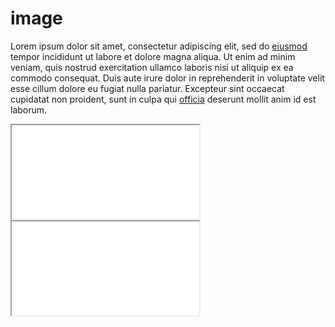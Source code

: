 <style>@import "components.css";</style>

# image

Lorem ipsum dolor sit amet, consectetur adipiscing elit, sed do [eiusmod](/zoomto/iframe1/pct:52.17,60.36,15.46,12.6) tempor incididunt ut labore et dolore magna aliqua. Ut enim ad minim veniam, quis nostrud exercitation ullamco laboris nisi ut aliquip ex ea commodo consequat. Duis aute irure dolor in reprehenderit in voluptate velit esse cillum dolore eu fugiat nulla pariatur. Excepteur sint occaecat cupidatat non proident, sunt in culpa qui [officia](zoomto/iframe2/pct:33.63,11.77,40.19,27.94) deserunt mollit anim id est laborum.

<iframe
  id="iframe1"
  src="image/?src=wc:017_Great_blue_turaco_at_Kibale_forest_National_Park_Photo_by_Giles_Laurent.jpg&annos=gh:rsnyder/image-viewer/main/annotations/1d111ead.json&caption=Custom+caption&cover"
  class="medium center box-shadow"
  allowfullscreen
></iframe>

<iframe
  id="iframe2"
  src="image/?manifest=https://iiif.harvardartmuseums.org/manifests/object/299843&seq=3"
  class="center box-shadow"
  allowfullscreen
></iframe>
